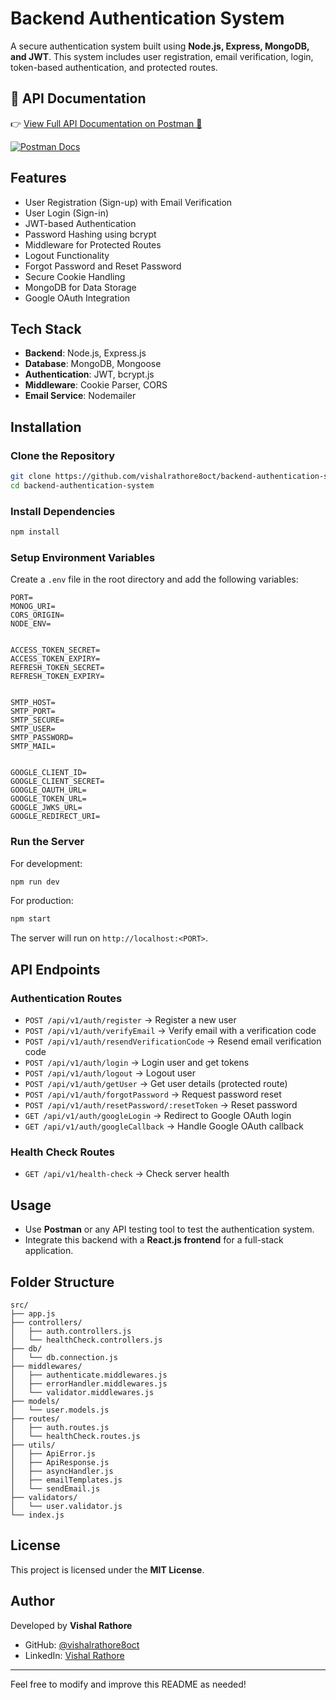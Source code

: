 # Backend Authentication System

A secure authentication system built using **Node.js, Express, MongoDB, and JWT**. This system includes user registration, email verification, login, token-based authentication, and protected routes.

## 📄 API Documentation

👉 [View Full API Documentation on Postman 🚀](https://documenter.getpostman.com/view/37801111/2sB2cVf2Kn)

[![Postman Docs](https://img.shields.io/badge/Postman-View%20API%20Docs-orange?logo=postman)](https://documenter.getpostman.com/view/37801111/2sB2cVf2Kn)



## Features
- User Registration (Sign-up) with Email Verification
- User Login (Sign-in)
- JWT-based Authentication
- Password Hashing using bcrypt
- Middleware for Protected Routes
- Logout Functionality
- Forgot Password and Reset Password
- Secure Cookie Handling
- MongoDB for Data Storage
- Google OAuth Integration

## Tech Stack
- **Backend**: Node.js, Express.js
- **Database**: MongoDB, Mongoose
- **Authentication**: JWT, bcrypt.js
- **Middleware**: Cookie Parser, CORS
- **Email Service**: Nodemailer

## Installation

### Clone the Repository
```sh
git clone https://github.com/vishalrathore8oct/backend-authentication-system.git
cd backend-authentication-system
```

### Install Dependencies
```sh
npm install
```

### Setup Environment Variables
Create a `.env` file in the root directory and add the following variables:

```
PORT=
MONOG_URI=
CORS_ORIGIN=
NODE_ENV=


ACCESS_TOKEN_SECRET=
ACCESS_TOKEN_EXPIRY=
REFRESH_TOKEN_SECRET=
REFRESH_TOKEN_EXPIRY=


SMTP_HOST= 
SMTP_PORT= 
SMTP_SECURE= 
SMTP_USER= 
SMTP_PASSWORD= 
SMTP_MAIL= 


GOOGLE_CLIENT_ID=
GOOGLE_CLIENT_SECRET=
GOOGLE_OAUTH_URL=
GOOGLE_TOKEN_URL=
GOOGLE_JWKS_URL=
GOOGLE_REDIRECT_URI=
```

### Run the Server
For development:
```sh
npm run dev
```

For production:
```sh
npm start
```

The server will run on `http://localhost:<PORT>`.

## API Endpoints

### **Authentication Routes**
- `POST /api/v1/auth/register` → Register a new user
- `POST /api/v1/auth/verifyEmail` → Verify email with a verification code
- `POST /api/v1/auth/resendVerificationCode` → Resend email verification code
- `POST /api/v1/auth/login` → Login user and get tokens
- `POST /api/v1/auth/logout` → Logout user
- `POST /api/v1/auth/getUser` → Get user details (protected route)
- `POST /api/v1/auth/forgotPassword` → Request password reset
- `POST /api/v1/auth/resetPassword/:resetToken` → Reset password
- `GET /api/v1/auth/googleLogin` → Redirect to Google OAuth login
- `GET /api/v1/auth/googleCallback` → Handle Google OAuth callback


### **Health Check Routes**
- `GET /api/v1/health-check` → Check server health

## Usage
- Use **Postman** or any API testing tool to test the authentication system.
- Integrate this backend with a **React.js frontend** for a full-stack application.

## Folder Structure
```
src/
├── app.js
├── controllers/
│   ├── auth.controllers.js
│   └── healthCheck.controllers.js
├── db/
│   └── db.connection.js
├── middlewares/
│   ├── authenticate.middlewares.js
│   ├── errorHandler.middlewares.js
│   └── validator.middlewares.js
├── models/
│   └── user.models.js
├── routes/
│   ├── auth.routes.js
│   └── healthCheck.routes.js
├── utils/
│   ├── ApiError.js
│   ├── ApiResponse.js
│   ├── asyncHandler.js
│   ├── emailTemplates.js
│   └── sendEmail.js
├── validators/
│   └── user.validator.js
└── index.js
```

## License
This project is licensed under the **MIT License**.

## Author
Developed by **Vishal Rathore**
- GitHub: [@vishalrathore8oct](https://github.com/vishalrathore8oct)
- LinkedIn: [Vishal Rathore](https://linkedin.com/in/vishalrathore8oct)

---
Feel free to modify and improve this README as needed!
